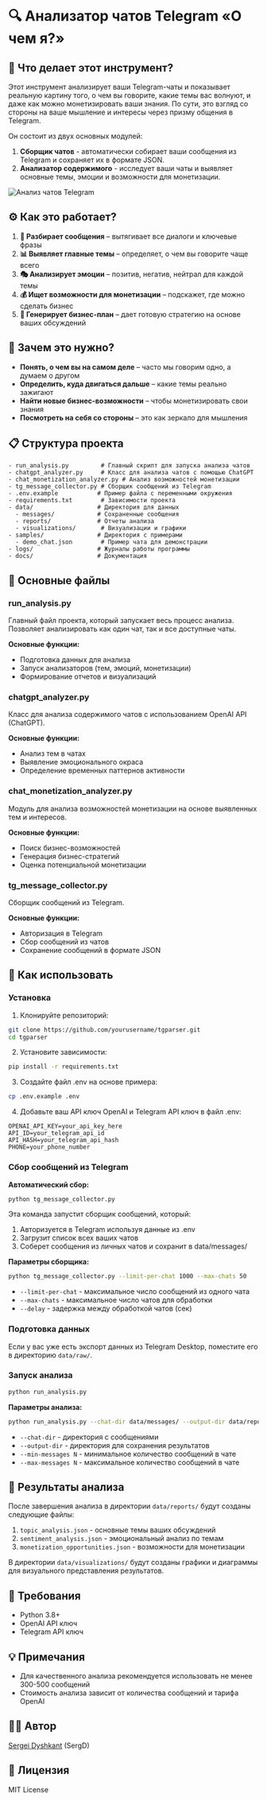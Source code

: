# 🔍 Анализатор чатов Telegram «О чем я?»

## 🤖 Что делает этот инструмент?

Этот инструмент анализирует ваши Telegram-чаты и показывает реальную картину того, о чем вы говорите, какие темы вас волнуют, и даже как можно монетизировать ваши знания. По сути, это взгляд со стороны на ваше мышление и интересы через призму общения в Telegram.

Он состоит из двух основных модулей:

1. **Сборщик чатов** - автоматически собирает ваши сообщения из Telegram и сохраняет их в формате JSON.
2. **Анализатор содержимого** - исследует ваши чаты и выявляет основные темы, эмоции и возможности для монетизации.

![Анализ чатов Telegram](https://github.com/yourusername/tgparser/raw/main/docs/images/analysis_example.png)

## ⚙️ Как это работает?

1. **💬 Разбирает сообщения** – вытягивает все диалоги и ключевые фразы
2. **📊 Выявляет главные темы** – определяет, о чем вы говорите чаще всего
3. **🎭 Анализирует эмоции** – позитив, негатив, нейтрал для каждой темы
4. **💰 Ищет возможности для монетизации** – подскажет, где можно сделать бизнес
5. **📑 Генерирует бизнес-план** – дает готовую стратегию на основе ваших обсуждений

## 🧠 Зачем это нужно?

- **Понять, о чем вы на самом деле** – часто мы говорим одно, а думаем о другом
- **Определить, куда двигаться дальше** – какие темы реально зажигают
- **Найти новые бизнес-возможности** – чтобы монетизировать свои знания
- **Посмотреть на себя со стороны** – это как зеркало для мышления

## 📋 Структура проекта

```
- run_analysis.py         # Главный скрипт для запуска анализа чатов
- chatgpt_analyzer.py     # Класс для анализа чатов с помощью ChatGPT
- chat_monetization_analyzer.py # Анализ возможностей монетизации
- tg_message_collector.py # Сборщик сообщений из Telegram
- .env.example           # Пример файла с переменными окружения
- requirements.txt        # Зависимости проекта
- data/                  # Директория для данных
  - messages/            # Сохраненные сообщения
  - reports/             # Отчеты анализа
  - visualizations/       # Визуализации и графики
- samples/               # Директория с примерами
  - demo_chat.json        # Пример чата для демонстрации
- logs/                  # Журналы работы программы
- docs/                  # Документация
```

## 🔧 Основные файлы

### run_analysis.py
Главный файл проекта, который запускает весь процесс анализа. Позволяет анализировать как один чат, так и все доступные чаты.

**Основные функции:**
- Подготовка данных для анализа
- Запуск анализаторов (тем, эмоций, монетизации)
- Формирование отчетов и визуализаций

### chatgpt_analyzer.py
Класс для анализа содержимого чатов с использованием OpenAI API (ChatGPT).

**Основные функции:**
- Анализ тем в чатах
- Выявление эмоционального окраса
- Определение временных паттернов активности

### chat_monetization_analyzer.py
Модуль для анализа возможностей монетизации на основе выявленных тем и интересов.

**Основные функции:**
- Поиск бизнес-возможностей
- Генерация бизнес-стратегий
- Оценка потенциальной монетизации

### tg_message_collector.py
Сборщик сообщений из Telegram.

**Основные функции:**
- Авторизация в Telegram
- Сбор сообщений из чатов
- Сохранение сообщений в формате JSON

## 🚀 Как использовать

### Установка

1. Клонируйте репозиторий:
```bash
git clone https://github.com/yourusername/tgparser.git
cd tgparser
```

2. Установите зависимости:
```bash
pip install -r requirements.txt
```

3. Создайте файл .env на основе примера:
```bash
cp .env.example .env
```

4. Добавьте ваш API ключ OpenAI и Telegram API ключ в файл .env:
```
OPENAI_API_KEY=your_api_key_here
API_ID=your_telegram_api_id
API_HASH=your_telegram_api_hash
PHONE=your_phone_number
```

### Сбор сообщений из Telegram

**Автоматический сбор:**
```bash
python tg_message_collector.py
```

Эта команда запустит сборщик сообщений, который:
1. Авторизуется в Telegram используя данные из .env
2. Загрузит список всех ваших чатов
3. Соберет сообщения из личных чатов и сохранит в data/messages/

**Параметры сборщика:**
```bash
python tg_message_collector.py --limit-per-chat 1000 --max-chats 50
```

- `--limit-per-chat` - максимальное число сообщений из одного чата
- `--max-chats` - максимальное число чатов для обработки
- `--delay` - задержка между обработкой чатов (сек)

### Подготовка данных

Если у вас уже есть экспорт данных из Telegram Desktop, поместите его в директорию `data/raw/`.

### Запуск анализа

```bash
python run_analysis.py
```

**Параметры анализа:**
```bash
python run_analysis.py --chat-dir data/messages/ --output-dir data/reports/
```

- `--chat-dir` - директория с сообщениями
- `--output-dir` - директория для сохранения результатов
- `--min-messages N` - минимальное количество сообщений в чате
- `--max-messages N` - максимальное количество сообщений в чате

## 📝 Результаты анализа

После завершения анализа в директории `data/reports/` будут созданы следующие файлы:

1. `topic_analysis.json` - основные темы ваших обсуждений
2. `sentiment_analysis.json` - эмоциональный анализ по темам
3. `monetization_opportunities.json` - возможности для монетизации

В директории `data/visualizations/` будут созданы графики и диаграммы для визуального представления результатов.

## 🔑 Требования

- Python 3.8+
- OpenAI API ключ
- Telegram API ключ

## 💡 Примечания

- Для качественного анализа рекомендуется использовать не менее 300-500 сообщений
- Стоимость анализа зависит от количества сообщений и тарифа OpenAI

## 👨‍💻 Автор

[Sergei Dyshkant](https://t.me/sergei_dyshkant) (SergD)

## 📜 Лицензия

MIT License
